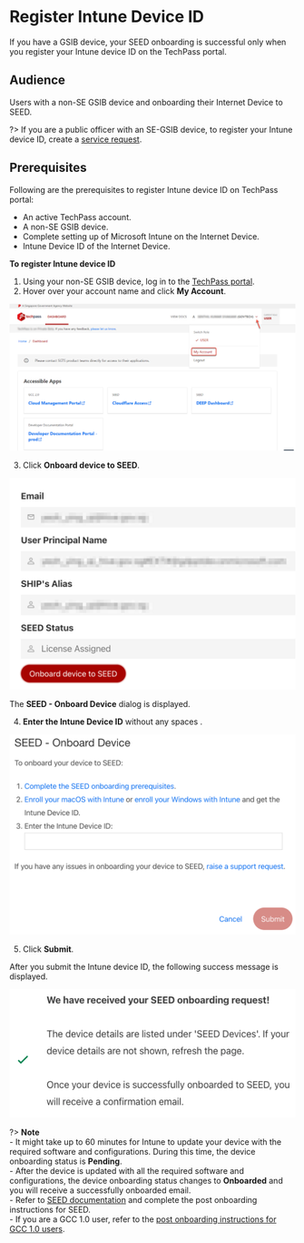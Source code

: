 # Register Intune Device ID

If you have a GSIB device, your SEED onboarding is successful only when you register your Intune device ID on the TechPass portal.

## Audience

Users with a non-SE GSIB device and onboarding their Internet Device to SEED.

?> If you are a public officer with an SE-GSIB device, to register your Intune device ID, create a [service request](https://go.gov.sg/techpass-sr).

## Prerequisites

Following are the prerequisites to register Intune device ID on TechPass portal:

- An active TechPass account.
- A non-SE GSIB device.
- Complete setting up of Microsoft Intune on the Internet Device.
- Intune Device ID of the Internet Device.

**To register Intune device ID**

1. Using your non-SE GSIB device, log in to the [TechPass portal](https://portal.techpass.gov.sg).
2. Hover over your account name and click **My Account**.

<kbd>![view-account](assets/images/onboarding/po-non-se/view-account-or-profile.png)</kbd>

3. Click **Onboard device to SEED**.

<kbd>![onboard-device-to-seed](assets/images/seed/licence-assigned-onboard-device.png)</kbd>

The **SEED - Onboard Device** dialog is displayed.

4. **Enter the Intune Device ID** without any spaces .

<kbd>![instructions-to-onboard-device-to-seed](assets/images/seed/onboard-device.png)</kbd>

5. Click **Submit**.

After you submit the Intune device ID, the following success message is displayed.

<kbd>![onboard-device-success](assets/images/seed/onboard-device-success.png)</kbd>

?> **Note**<br>- It might take up to 60 minutes for Intune to update your device with the required software and configurations. During this time, the device onboarding status is **Pending**.<br>- After the device is updated with all the required software and configurations, the device onboarding status changes to **Onboarded** and you will receive a successfully onboarded email.<br>- Refer to [SEED documentation](https://docs.developer.tech.gov.sg/docs/security-suite-for-engineering-endpoint-devices/post-onboarding-instructions/post-onboarding-steps-and-verification) and complete the post onboarding instructions for SEED.<br>- If you are a GCC 1.0 user, refer to the [post onboarding instructions for GCC 1.0 users](https://docs.developer.tech.gov.sg/docs/security-suite-for-engineering-endpoint-devices/#/post-onboarding-instructions/gcc-1.0-users).